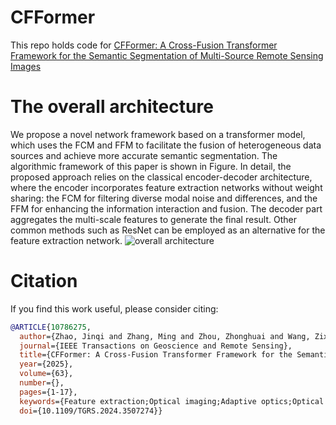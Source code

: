 # CFFormer
This repo holds code for [CFFormer: A Cross-Fusion Transformer Framework for the Semantic Segmentation of Multi-Source Remote Sensing Images](https://ieeexplore.ieee.org/document/10786275)
# The overall architecture
We propose a novel network framework based on a transformer model, which uses the FCM and FFM to facilitate the fusion of heterogeneous data sources and achieve more accurate semantic segmentation. The algorithmic framework of this paper is shown in Figure. In detail, the proposed approach relies on the classical encoder-decoder architecture, where the encoder incorporates feature extraction networks without weight sharing: the FCM for filtering diverse modal noise and differences, and the FFM for enhancing the information interaction and fusion. The decoder part aggregates the multi-scale features to generate the final result. Other common methods such as ResNet can be employed as an alternative for the feature extraction network.
![overall architecture](Image/figure.png)
# Citation
If you find this work useful, please consider citing:

```bibtex
@ARTICLE{10786275,
  author={Zhao, Jinqi and Zhang, Ming and Zhou, Zhonghuai and Wang, Zixuan and Lang, Fengkai and Shi, Hongtao and Zheng, Nanshan},
  journal={IEEE Transactions on Geoscience and Remote Sensing}, 
  title={CFFormer: A Cross-Fusion Transformer Framework for the Semantic Segmentation of Multisource Remote Sensing Images}, 
  year={2025},
  volume={63},
  number={},
  pages={1-17},
  keywords={Feature extraction;Optical imaging;Adaptive optics;Optical sensors;Semantic segmentation;Transformers;Remote sensing;Correlation;Noise;Fuses;Feature correction module (FCM);feature fusion module (FFM);multisource remote sensing images (RSIs);semantic segmentation;vision transformer},
  doi={10.1109/TGRS.2024.3507274}}
